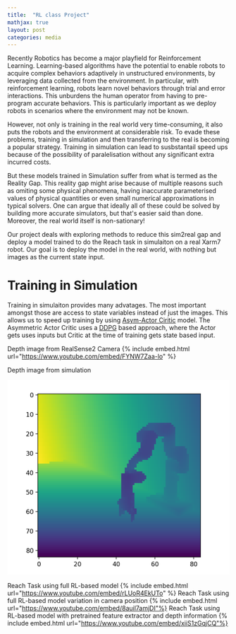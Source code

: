 ```yaml
---
title:  "RL class Project"
mathjax: true
layout: post
categories: media
---
```


Recently Robotics has become a major playfield for Reinforcement Learning. Learning-based algorithms have the potential to enable robots to acquire complex behaviors adaptively in unstructured environments, by leveraging data collected from the environment. In particular, with reinforcement learning, robots learn novel behaviors through trial and error interactions. This unburdens the human operator from having to pre-program accurate behaviors. This is particularly important as we deploy robots in scenarios where the environment may not be known.

However, not only is training in the real world very time-consuming, it also puts the robots and the environment at considerable risk. To evade these problems, training in simulation and then transferring to the real is becoming a popular strategy. Training in simulation can lead to susbstantail speed ups because of the possibility of paralelisation without any significant extra incurred costs.

But these models trained in Simulation suffer from what is termed as the Reality Gap. This reality gap might arise because of multiple reasons such as omiting some physical phenomena, having inaccurate parameterised values of physical quantities or even small numerical approximations in typical solvers. One can argue that ideally all of these could be solved by building more accurate simulators, but that's easier said than done. Moreover, the real world itself is non-sationary!

Our project deals with exploring methods to reduce this sim2real gap and deploy a model trained to do the Reach task in simulaiton on a real Xarm7 robot. Our goal is to deploy the model in the real world, with nothing but images as the current state input.

# Training in Simulation
Training in simulaiton provides many advatages. The most important amongst those are access to state variables instead of just the images. This allows us to speed up training by using [Asym-Actor Ciritic](https://arxiv.org/abs/1710.06542) model.
The Asymmetric Actor Critic uses a [DDPG](https://spinningup.openai.com/en/latest/algorithms/ddpg.html) based approach, where the Actor gets uses inputs but Critic at the time of training gets state based input.

Depth image from RealSense2 Camera
{% include embed.html url="https://www.youtube.com/embed/FYNW7Zaa-lo" %}

Depth image from simulation

![Depth](../assets/files/depth.png)

Reach Task using full RL-based model
{% include embed.html url="https://www.youtube.com/embed/rLUoR4EkUTo" %}
Reach Task using full RL-based model variation in camera position
{% include embed.html url="https://www.youtube.com/embed/8auil7amjDI"%}
Reach Task using RL-based model with pretrained feature extractor and depth information
{% include embed.html url="https://www.youtube.com/embed/xiiS1zGqjCQ"%}
